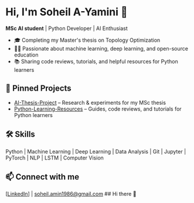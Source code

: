 # Hi, I'm Soheil A-Yamini 👋

**MSc AI student** | Python Developer | AI Enthusiast

- 🎓 Completing my Master's thesis on Topology Optimization
- 🧑‍💻 Passionate about machine learning, deep learning, and open-source education
- 📚 Sharing code reviews, tutorials, and helpful resources for Python learners

## 📌 Pinned Projects
- [AI-Thesis-Project](https://github.com/Soheil-A-Yamini/AI-Thesis-Project) – Research & experiments for my MSc thesis
- [Python-Learning-Resources](https://github.com/Soheil-A-Yamini/Python-Learning-Resources) – Guides, code reviews, and tutorials for Python learners

## 🛠️ Skills
Python | Machine Learning | Deep Learning | Data Analysis | Git | Jupyter | PyTorch | NLP | LSTM | Computer Vision

## 📫 Connect with me
[[LinkedIn](https://www.linkedin.com/in/soheil-aminolroayaei-yamini-a4397285/)] | soheil.amin1986@gmail.com ## Hi there 👋

<!--
**Soheil-A-Yamini/Soheil-A-Yamini** is a ✨ _special_ ✨ repository because its `README.md` (this file) appears on your GitHub profile.

Here are some ideas to get you started:

- 🔭 I’m currently working on ...
- 🌱 I’m currently learning ...
- 👯 I’m looking to collaborate on ...
- 🤔 I’m looking for help with ...
- 💬 Ask me about ...
- 📫 How to reach me: ...
- 😄 Pronouns: ...
- ⚡ Fun fact: ...
-->
